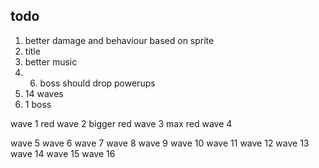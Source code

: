 ## todo

1. better damage and behaviour based on sprite
2. title
3. better music
4. 6. boss should drop powerups
5. 14 waves
6. 1 boss

wave 1
  red
wave 2
  bigger red
wave 3
  max red
wave 4
  
wave 5
wave 6
wave 7
wave 8
wave 9
wave 10
wave 11
wave 12
wave 13
wave 14
wave 15
wave 16